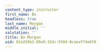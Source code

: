 ```yaml
---
content_type: instructor
first_name: Bo
headless: true
last_name: Morgan
middle_initial: ''
salutation: ''
title: Bo Morgan
uid: b5a259b2-09a9-15dc-9304-8caeaff4e6fd
---
```

